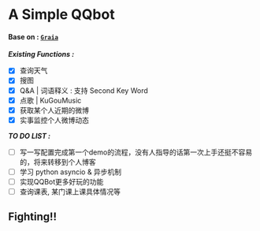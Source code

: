 # A Simple QQbot

#### Base on : [`Graia`](https://github.com/GraiaProject/Application)

***Existing Functions :***
- [x] 查询天气
- [x] 搜图
- [x] Q&A | 词语释义 : 支持 Second Key Word
- [x] 点歌 | KuGouMusic
- [x] 获取某个人近期的微博
- [x] 实事监控个人微博动态

***TO DO LIST :***
- [ ] 写一写配置完成第一个demo的流程，没有人指导的话第一次上手还挺不容易的，将来转移到个人博客
- [ ] 学习 python asyncio & 异步机制
- [ ] 实现QQBot更多好玩的功能
- [ ] 查询课表, 某门课上课具体情况等

## Fighting!!
